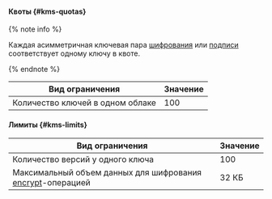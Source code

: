 #### Квоты {#kms-quotas}

{% note info %}

Каждая асимметричная ключевая пара [шифрования](../../kms/concepts/asymmetric-signature-key.md) или [подписи](../../kms/concepts/asymmetric-signature-key.md) соответствует одному ключу в квоте.

{% endnote %}

Вид ограничения | Значение
----- | -----
Количество ключей в одном облаке | 100

#### Лимиты {#kms-limits}

Вид ограничения | Значение
----- | -----
Количество версий у одного ключа | 100
Максимальный объем данных для шифрования [encrypt](../../kms/api-ref/SymmetricCrypto/encrypt)-операцией | 32 КБ
